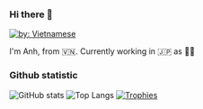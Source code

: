 ### Hi there 👋

[![by: Vietnamese](https://raw.githubusercontent.com/webuild-community/badge/master/svg/by.svg)](https://webuild.community/)

I'm Anh, from 🇻🇳. Currently working in :jp:  as 👨‍💻

### Github statistic

![GitHub stats](https://github-readme-stats.vercel.app/api?username=tuananhhedspibk&show_icons=true&count_private=true?)
![Top Langs](https://github-readme-stats.vercel.app/api/top-langs/?username=tuananhhedspibk&layout=compact)
[![Trophies](https://github-profile-trophy.vercel.app/?username=tuananhhedspibk)](https://github.com/ryo-ma/github-profile-trophy)
